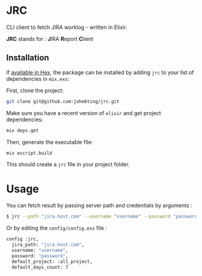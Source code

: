 # JRC

CLI client to fetch JIRA worklog - written in Elixir.

**JRC** stands for : **J**IRA **R**eport **C**lient

## Installation

If [available in Hex](https://hex.pm/docs/publish), the package can be installed
by adding `jrc` to your list of dependencies in `mix.exs`:

First, clone the project:
```bash
git clone git@github.com:johebting/jrc.git
```

Make sure you have a recent version of `elixir` and get project dependencies:
```bash
mix deps.get
```

Then, generate the executable file:
```bash
mix escript.build
```

This should create a `jrc` file in your project folder.

# Usage

You can fetch result by passing server path and credentials by arguments :
```bash
$ jrc --path "jira.host.com" --username "username" --password "password"
```
Or by editing the `config/config.exs` file :
```bash
config :jrc, 
  jira_path: "jira.host.com",
  username: "username",
  password: "password",
  default_project: :all_project,
  default_days_count: 7
```